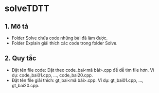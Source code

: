 # solveTDTT

## 1. Mô tả
- Folder Solve chứa code những bài đã làm được.
- Folder Explain giải thích các code trong folder Solve.

## 2. Quy tắc
- Đặt tên file code: Đặt theo code_bai<mã bài>.cpp để dễ tìm file hơn. Ví dụ: code_bai01.cpp, ..., code_bai20.cpp.
- Đặt tên file giải thích: gt_bai<mã bài>.cpp. Ví dụ: gt_bai01.cpp, ..., gt_bai20.cpp.
